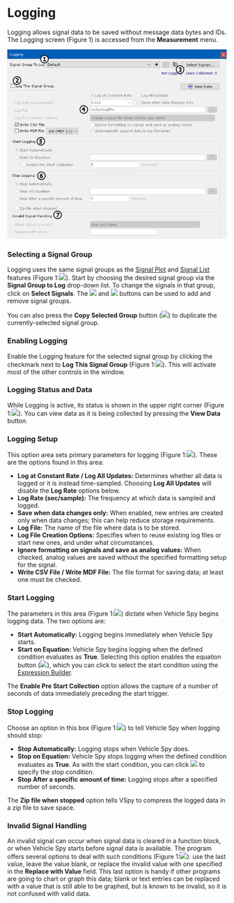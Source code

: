 # Logging

Logging allows signal data to be saved without message data bytes and IDs. The Logging screen (Figure 1) is accessed from the **Measurement** menu.

![Figure 1: The Logging screen.](../../.gitbook/assets/spyLogging.gif)

### Selecting a Signal Group

Logging uses the same signal groups as the [Signal Plot](signal-views/signal-plot.md) and [Signal List](signal-views/signal-list.md) features (Figure 1:![](https://cdn.intrepidcs.net/support/VehicleSpy/assets/smOne.gif)). Start by choosing the desired signal group via the **Signal Group to Log** drop-down list. To change the signals in that group, click on **Select Signals**. The ![](https://cdn.intrepidcs.net/support/VehicleSpy/assets/logging_+.gif) and ![](https://cdn.intrepidcs.net/support/VehicleSpy/assets/logging_-.gif) buttons can be used to add and remove signal groups.

You can also press the **Copy Selected Group** button (![](https://cdn.intrepidcs.net/support/VehicleSpy/assets/logging_copy.gif)) to duplicate the currently-selected signal group.

### Enabling Logging

Enable the Logging feature for the selected signal group by clicking the checkmark next to **Log This Signal Group** (Figure 1:![](https://cdn.intrepidcs.net/support/VehicleSpy/assets/smTwo.gif)). This will activate most of the other controls in the window.

### Logging Status and Data

While Logging is active, its status is shown in the upper right corner (Figure 1:![](https://cdn.intrepidcs.net/support/VehicleSpy/assets/smThree.gif)). You can view data as it is being collected by pressing the **View Data** button.

### Logging Setup

This option area sets primary parameters for logging (Figure 1:![](https://cdn.intrepidcs.net/support/VehicleSpy/assets/smFour.gif)). These are the options found in this area:

* **Log at Constant Rate / Log All Updates:** Determines whether all data is logged or it is instead time-sampled. Choosing **Log All Updates** will disable the **Log Rate** options below.
* **Log Rate (sec/sample):** The frequency at which data is sampled and logged.
* **Save when data changes only:** When enabled, new entries are created only when data changes; this can help reduce storage requirements.
* **Log File:** The name of the file where data is to be stored.
* **Log File Creation Options:** Specifies when to reuse existing log files or start new ones, and under what circumstances.
* **Ignore formatting on signals and save as analog values:** When checked, analog values are saved without the specified formatting setup for the signal.
* **Write CSV File / Write MDF File:** The file format for saving data; at least one must be checked.

### Start Logging

The parameters in this area (Figure 1:![](https://cdn.intrepidcs.net/support/VehicleSpy/assets/smFive.gif)) dictate when Vehicle Spy begins logging data. The two options are:

* **Start Automatically:** Logging begins immediately when Vehicle Spy starts.
* **Start on Equation:** Vehicle Spy begins logging when the defined condition evaluates as **True**. Selecting this option enables the equation button (![](https://cdn.intrepidcs.net/support/VehicleSpy/assets/Functionbutton.gif)), which you can click to select the start condition using the [Expression Builder](../../shared-features-in-vehicle-spy/shared-features-expression-builder.md).

The **Enable Pre Start Collection** option allows the capture of a number of seconds of data immediately preceding the start trigger.

### Stop Logging

Choose an option in this box (Figure 1:![](https://cdn.intrepidcs.net/support/VehicleSpy/assets/smSix.gif)) to tell Vehicle Spy when logging should stop:

* **Stop Automatically:** Logging stops when Vehicle Spy does.
* **Stop on Equation:** Vehicle Spy stops logging when the defined condition evaluates as **True**. As with the start condition, you can click ![](https://cdn.intrepidcs.net/support/VehicleSpy/assets/Functionbutton.gif) to specify the stop condition.
* **Stop After a specific amount of time:** Logging stops after a specified number of seconds.

The **Zip file when stopped** option tells VSpy to compress the logged data in a zip file to save space.

### Invalid Signal Handling

An invalid signal can occur when signal data is cleared in a function block, or when Vehicle Spy starts before signal data is available. The program offers several options to deal with such conditions (Figure 1:![](https://cdn.intrepidcs.net/support/VehicleSpy/assets/smSeven.gif)): use the last value, leave the value blank, or replace the invalid value with one specified in the **Replace with Value** field. This last option is handy if other programs are going to chart or graph this data; blank or text entries can be replaced with a value that is still able to be graphed, but is known to be invalid, so it is not confused with valid data.
